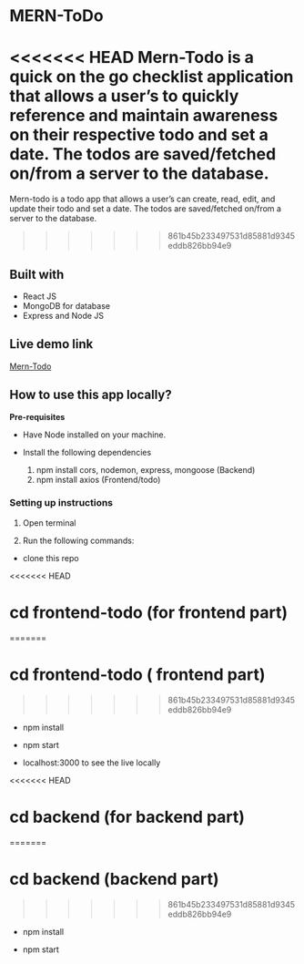 # MERN-ToDo

<<<<<<< HEAD
Mern-Todo is a quick on the go checklist application that allows a user’s to quickly reference and maintain awareness on their respective todo and set a date. The todos are saved/fetched on/from a server to the database. 
=======
Mern-todo is a todo app that allows a user’s can create, read, edit, and update their todo and set a date. The todos are saved/fetched on/from a server to the database. 
>>>>>>> 861b45b233497531d85881d9345eddb826bb94e9


## Built with

- React JS
- MongoDB for database
- Express and Node JS


## Live demo link

[Mern-Todo]( Project-link)

## How to use this app locally?

**Pre-requisites**

- Have Node installed on your machine.

-  Install the following dependencies 
      1. npm install cors, nodemon, express, mongoose (Backend)
      2. npm install axios (Frontend/todo)


### Setting up instructions

1. Open terminal

2. Run the following commands:

- clone this repo

<<<<<<< HEAD
# cd frontend-todo (for frontend part)
=======
# cd frontend-todo ( frontend part)
>>>>>>> 861b45b233497531d85881d9345eddb826bb94e9

- npm install

- npm start

- localhost:3000 to see the live locally
 
<<<<<<< HEAD
# cd backend (for backend part)
=======
# cd backend (backend part)
>>>>>>> 861b45b233497531d85881d9345eddb826bb94e9

- npm install

- npm start

